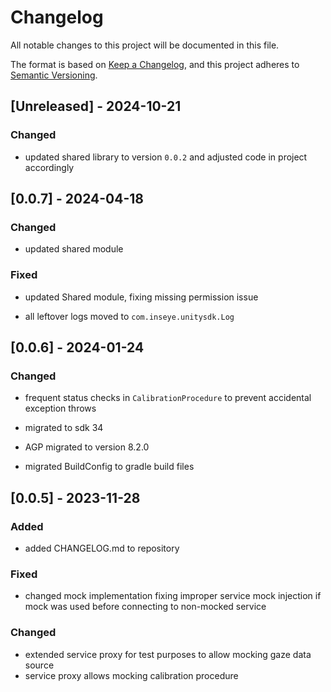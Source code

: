 # Changelog

All notable changes to this project will be documented in this file.

The format is based on [Keep a Changelog](https://keepachangelog.com/en/1.1.0/),
and this project adheres to [Semantic Versioning](https://semver.org/spec/v2.0.0.html).

## [Unreleased] - 2024-10-21

### Changed

- updated shared library to version `0.0.2` and adjusted code in project accordingly

## [0.0.7] - 2024-04-18

### Changed

- updated shared module

### Fixed

- updated Shared module, fixing missing permission issue

- all leftover logs moved to `com.inseye.unitysdk.Log`

## [0.0.6] - 2024-01-24

### Changed

- frequent status checks in `CalibrationProcedure` to prevent accidental exception throws
 
- migrated to sdk 34

- AGP migrated to version 8.2.0

- migrated BuildConfig to gradle build files

## [0.0.5] - 2023-11-28

### Added

- added CHANGELOG.md to repository

### Fixed

- changed mock implementation fixing improper service mock injection if mock was used before connecting to non-mocked service  

### Changed

- extended service proxy for test purposes to allow mocking gaze data source
- service proxy allows mocking calibration procedure